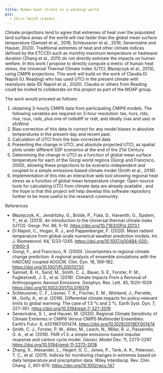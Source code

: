 ```yaml
---
title: Human heat stress in a warming world
pis:
  - Chris Smith (Leeds)
---
```


Climate projections tend to agree that extremes of heat over the populated land
surface areas of the world will rise faster than the global mean surface
temperature (Samset et al., 2018; Schleussner et al., 2016; Seneviratne and
Hauser, 2020). Traditional extremes of heat and other climate indices defined by
the ETCCDI such as monthly maximum temperature or heatwave duration (Zhang et
al., 2011) do not directly estimate the impacts on human welfare. In this work I
propose to directly compute a metric of human heat stress, the Universal Thermal
Climate Index (UTCI; Błazejczyk et al., 2013), using CMIP6 projections. This
work will build on the work of Claudia Di Napoli (U. Reading) who has used UTCI
in the present climate with reanalysis data (Di Napoli et al., 2020). Claudia or
others from Reading could be invited to collaborate on this project as part of
the MOAP group.

The work would proceed as follows:
1. obtaining 3-hourly CMIP6 data from participating CMIP6 models. The
   following variables are required on 3-hour resolution: tas, hurs, rlds,
   rlus, rsus, rsds, plus one of rsdsdiff or rsdt, and ideally (vas and uas)
   or sfcWind
2. Bias-correction of this data to correct for any model biases in absolute
   temperatures in the present-day and recent past.
3. Calculation of UTCI from the bias-corrected data
4. Presenting the change in UTCI, and absolute projected UTCI, as spatial
   plots under different SSP scenarios at the end of the 21st Century
5. Determining the change in UTCI as a function of global mean surface
   temperature for each of the Giorgi world regions (Giorgi and Francisco,
   2000), allowing these projections to be scenario-independent and coupled to
   a simple emissions-based climate model (Smith et al., 2018).
6. Implementation of this into an interactive web tool showing regional heat
   stress as a function of global mean temperature change. Open-source tools
   for calculating UTCI from climate data are already available , and the hope
   is that this project will help develop this software repository further to
   be more useful to the research community.

References
- Błazejczyk, K., Jendritzky, G., Bröde, P., Fiala, D., Havenith, G., Epstein,
  Y., et al. (2013). An introduction to the Universal thermal climate index
  (UTCI). Geogr. Pol. 86, 5–10. <https://doi.org/10.7163/GPol.2013.1>
- Di Napoli, C., Hogan, R. J., and Pappenberger, F. (2020). Mean radiant
  temperature from global-scale numerical weather prediction models. Int. J.
  Biometeorol. 64, 1233–1245. <https://doi.org/10.1007/s00484-020-01900-5>
- Giorgi, F., and Francisco, R. (2000). Uncertainties in regional climate change
  prediction: A regional analysis of ensemble simulations with the HADCM2
  coupled AOGCM. Clim. Dyn. 16, 169–182. <https://doi.org/10.1007/PL00013733>
- Samset, B. H., Sand, M., Smith, C. J., Bauer, S. E., Forster, P. M.,
  Fuglestvedt, J. S., et al. (2018). Climate Impacts From a Removal of
  Anthropogenic Aerosol Emissions. Geophys. Res. Lett. 45, 1020–1029.
  <https://doi.org/10.1002/2017GL076079>
- Schleussner, C. F., Lissner, T. K., Fischer, E. M., Wohland, J., Perrette, M.,
  Golly, A., et al. (2016). Differential climate impacts for policy-relevant
  limits to global warming: The case of 1.5 °c and 2 °c. Earth Syst. Dyn. 7,
  327–351. <https://doi.org/10.5194/esd-7-327-2016>
- Seneviratne, S. I., and Hauser, M. (2020). Regional Climate Sensitivity of
  Climate Extremes in CMIP6 Versus CMIP5 Multimodel Ensembles. Earth’s Futur. 8,
  e2019EF001474. <https://doi.org/10.1029/2019EF001474>
- Smith, C. J., Forster, P. M., Allen, M., Leach, N., Millar, R. J., Passerello,
  G. A., et al. (2018). FAIR v1.3: a simple emissions-based impulse response and
  carbon cycle model. Geosci. Model Dev. 11, 2273–2297.
  <https://doi.org/10.5194/gmd-11-2273-2018>
- Zhang, X., Alexander, L., Hegerl, G. C., Jones, P., Tank, A. K., Peterson, T.
  C., et al. (2011). Indices for monitoring changes in extremes based on daily
  temperature and precipitation data. Wiley Interdiscip. Rev. Clim. Chang. 2,
  851–870. <https://doi.org/10.1002/wcc.147>
